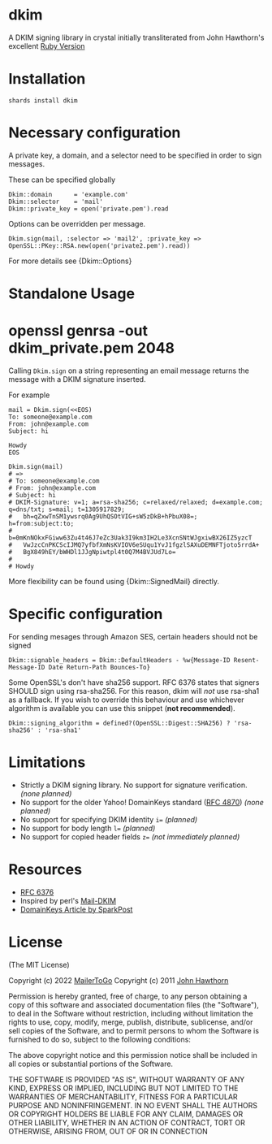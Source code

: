 dkim
====
A DKIM signing library in crystal initially transliterated from John Hawthorn's excellent [Ruby Version](http://rubydoc.info/github/jhawthorn/dkim)


Installation
============

    shards install dkim

Necessary configuration
=======================
A private key, a domain, and a selector need to be specified in order to sign messages.

These can be specified globally

    Dkim::domain      = 'example.com'
    Dkim::selector    = 'mail'
    Dkim::private_key = open('private.pem').read

Options can be overridden per message.

    Dkim.sign(mail, :selector => 'mail2', :private_key => OpenSSL::PKey::RSA.new(open('private2.pem').read))

For more details see {Dkim::Options}

Standalone Usage
================

# openssl genrsa -out dkim_private.pem 2048

Calling `Dkim.sign` on a string representing an email message returns the message with a DKIM signature inserted.

For example

    mail = Dkim.sign(<<EOS)
    To: someone@example.com
    From: john@example.com
    Subject: hi

    Howdy
    EOS

    Dkim.sign(mail)
    # =>
    # To: someone@example.com
    # From: john@example.com
    # Subject: hi
    # DKIM-Signature: v=1; a=rsa-sha256; c=relaxed/relaxed; d=example.com; q=dns/txt; s=mail; t=1305917829;
    #  	bh=qZxwTnSM1ywsrq0Ag9UhQSOtVIG+sW5zDkB+hPbuX08=; h=from:subject:to;
    #  	b=0mKnNOkxFGiww63Zu4t46J7eZc3Uak3I9km3IH2Le3XcnSNtWJgxiwBX26IZ5yzcT
    # 	VwJzcCnPKCScIJMQ7yfbfXmNsKVIOV6eSUqu1YvJ1fgzlSAXuDEMNFTjoto5rrdA+
    # 	BgX849hEY/bWHDl1JJgNpiwtpl4t0Q7M4BVJUd7Lo=
    #
    # Howdy

More flexibility can be found using {Dkim::SignedMail} directly.

Specific configuration
========================

For sending mesages through Amazon SES, certain headers should not be signed

    Dkim::signable_headers = Dkim::DefaultHeaders - %w{Message-ID Resent-Message-ID Date Return-Path Bounces-To}

Some OpenSSL's don't have sha256 support.
RFC 6376 states that signers SHOULD sign using rsa-sha256.
For this reason, dkim will *not* use rsa-sha1 as a fallback.
If you wish to override this behaviour and use whichever algorithm is available you can use this snippet (**not recommended**).

    Dkim::signing_algorithm = defined?(OpenSSL::Digest::SHA256) ? 'rsa-sha256' : 'rsa-sha1'

Limitations
===========

* Strictly a DKIM signing library. No support for signature verification. *(none planned)*
* No support for the older Yahoo! DomainKeys standard ([RFC 4870](http://tools.ietf.org/html/rfc4870)) *(none planned)*
* No support for specifying DKIM identity `i=` *(planned)*
* No support for body length `l=` *(planned)*
* No support for copied header fields `z=` *(not immediately planned)*

Resources
=========

* [RFC 6376](http://tools.ietf.org/html/rfc6376)
* Inspired by perl's [Mail-DKIM](http://dkimproxy.sourceforge.net/)
* [DomainKeys Article by SparkPost](https://www.sparkpost.com/resources/email-explained/dkim-domainkeys-identified-mail/)

License
=======

(The MIT License)

Copyright (c) 2022 [MailerToGo](http://MailerToGo.com/)
Copyright (c) 2011 [John Hawthorn](http://www.johnhawthorn.com/)

Permission is hereby granted, free of charge, to any person obtaining
a copy of this software and associated documentation files (the
"Software"), to deal in the Software without restriction, including
without limitation the rights to use, copy, modify, merge, publish,
distribute, sublicense, and/or sell copies of the Software, and to
permit persons to whom the Software is furnished to do so, subject to
the following conditions:

The above copyright notice and this permission notice shall be
included in all copies or substantial portions of the Software.

THE SOFTWARE IS PROVIDED "AS IS", WITHOUT WARRANTY OF ANY KIND,
EXPRESS OR IMPLIED, INCLUDING BUT NOT LIMITED TO THE WARRANTIES OF
MERCHANTABILITY, FITNESS FOR A PARTICULAR PURPOSE AND
NONINFRINGEMENT. IN NO EVENT SHALL THE AUTHORS OR COPYRIGHT HOLDERS BE
LIABLE FOR ANY CLAIM, DAMAGES OR OTHER LIABILITY, WHETHER IN AN ACTION
OF CONTRACT, TORT OR OTHERWISE, ARISING FROM, OUT OF OR IN CONNECTION
